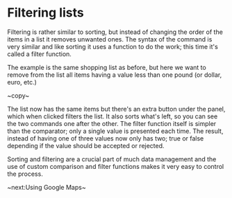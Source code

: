 # Filtering lists #
Filtering is rather similar to sorting, but instead of changing the order of the items in a list it removes unwanted ones. The syntax of the command is very similar and like sorting it uses a function to do the work; this time it's called a filter function.

The example is the same shopping list as before, but here we want to remove from the list all items having a value less than one pound (or dollar, euro, etc.)

~copy~

The list now has the same items but there's an extra button under the panel, which when clicked filters the list. It also sorts what's left, so you can see the two commands one after the other. The filter function itself is simpler than the comparator; only a single value is presented each time. The result, instead of having one of three values now only has two; true or false depending if the value should be accepted or rejected.

Sorting and filtering are a crucial part of much data management and the use of custom comparison and filter functions makes it very easy to control the process.

~next:Using Google Maps~
